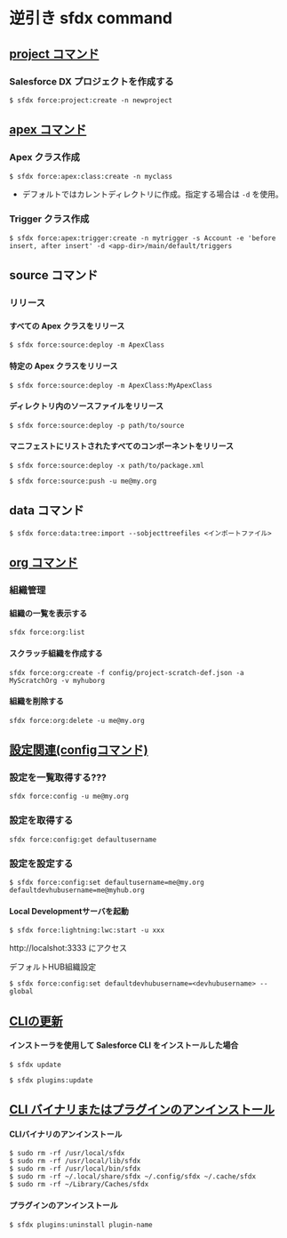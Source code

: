 # 逆引き sfdx command

## [project コマンド](https://developer.salesforce.com/docs/atlas.en-us.sfdx_cli_reference.meta/sfdx_cli_reference/cli_reference_force_project.htm#cli_reference_create)

### Salesforce DX プロジェクトを作成する

```console
$ sfdx force:project:create -n newproject
```

## [apex コマンド](https://developer.salesforce.com/docs/atlas.en-us.sfdx_cli_reference.meta/sfdx_cli_reference/cli_reference_force_apex.htm)

### Apex クラス作成

```console
$ sfdx force:apex:class:create -n myclass
```
* デフォルトではカレントディレクトリに作成。指定する場合は `-d` を使用。

### Trigger クラス作成

```console
$ sfdx force:apex:trigger:create -n mytrigger -s Account -e 'before insert, after insert' -d <app-dir>/main/default/triggers
```

## source コマンド

### リリース

#### すべての Apex クラスをリリース

```console
$ sfdx force:source:deploy -m ApexClass
```

#### 特定の Apex クラスをリリース

```console
$ sfdx force:source:deploy -m ApexClass:MyApexClass
```

#### ディレクトリ内のソースファイルをリリース

```console
$ sfdx force:source:deploy -p path/to/source
```

#### マニフェストにリストされたすべてのコンポーネントをリリース

```console
$ sfdx force:source:deploy -x path/to/package.xml
```

```console
$ sfdx force:source:push -u me@my.org
```

## data コマンド

```console
$ sfdx force:data:tree:import --sobjecttreefiles <インポートファイル>
```

## [org コマンド](https://developer.salesforce.com/docs/atlas.en-us.sfdx_cli_reference.meta/sfdx_cli_reference/cli_reference_force_org.htm)

### 組織管理

#### 組織の一覧を表示する
```
sfdx force:org:list
```

#### スクラッチ組織を作成する
```
sfdx force:org:create -f config/project-scratch-def.json -a MyScratchOrg -v myhuborg
```

#### 組織を削除する

```
sfdx force:org:delete -u me@my.org
```

## [設定関連(configコマンド)](https://developer.salesforce.com/docs/atlas.en-us.sfdx_cli_reference.meta/sfdx_cli_reference/cli_reference_force_config.htm#cli_reference_force_config)

### 設定を一覧取得する???

```
sfdx force:config -u me@my.org
```

### 設定を取得する

```
sfdx force:config:get defaultusername
```

### 設定を設定する

```console
$ sfdx force:config:set defaultusername=me@my.org defaultdevhubusername=me@myhub.org
```

#### Local Developmentサーバを起動

```console
$ sfdx force:lightning:lwc:start -u xxx
```
http://localshot:3333 にアクセス

デフォルトHUB組織設定
```console
$ sfdx force:config:set defaultdevhubusername=<devhubusername> --global
```

## [CLIの更新](https://developer.salesforce.com/docs/atlas.ja-jp.sfdx_setup.meta/sfdx_setup/sfdx_setup_update_cli.htm)

#### インストーラを使用して Salesforce CLI をインストールした場合

```console
$ sfdx update
```

```console
$ sfdx plugins:update
```

## [CLI バイナリまたはプラグインのアンインストール](https://developer.salesforce.com/docs/atlas.ja-jp.sfdx_setup.meta/sfdx_setup/sfdx_setup_uninstall.htm)

#### CLIバイナリのアンインストール

```console
$ sudo rm -rf /usr/local/sfdx
$ sudo rm -rf /usr/local/lib/sfdx
$ sudo rm -rf /usr/local/bin/sfdx
$ sudo rm -rf ~/.local/share/sfdx ~/.config/sfdx ~/.cache/sfdx
$ sudo rm -rf ~/Library/Caches/sfdx
```

#### プラグインのアンインストール

```console
$ sfdx plugins:uninstall plugin-name
```
